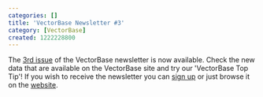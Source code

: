 ```yaml
---
categories: []
title: 'VectorBase Newsletter #3'
category: [VectorBase]
created: 1222228800
---
```

The <a href="/newsletters/issue-3">3rd issue</a> of the VectorBase newsletter is now available. Check the new data that are available on the VectorBase site and try our 'VectorBase Top Tip'!
If you wish to receive the newsletter you can <a href=http://mail.vectorbase.org:/mailman/listinfo/newsletter>sign up</a> or just browse it on the <a href="/newsletters">website</a>.
